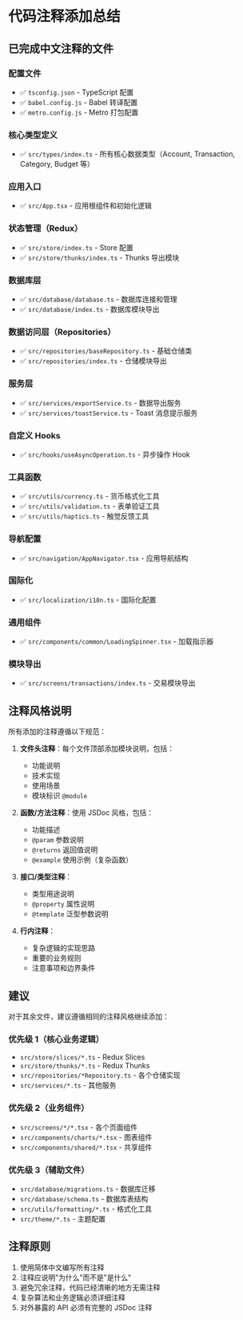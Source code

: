 # 代码注释添加总结

## 已完成中文注释的文件

### 配置文件
- ✅ `tsconfig.json` - TypeScript 配置
- ✅ `babel.config.js` - Babel 转译配置
- ✅ `metro.config.js` - Metro 打包配置

### 核心类型定义
- ✅ `src/types/index.ts` - 所有核心数据类型（Account, Transaction, Category, Budget 等）

### 应用入口
- ✅ `src/App.tsx` - 应用根组件和初始化逻辑

### 状态管理（Redux）
- ✅ `src/store/index.ts` - Store 配置
- ✅ `src/store/thunks/index.ts` - Thunks 导出模块

### 数据库层
- ✅ `src/database/database.ts` - 数据库连接和管理
- ✅ `src/database/index.ts` - 数据库模块导出

### 数据访问层（Repositories）
- ✅ `src/repositories/baseRepository.ts` - 基础仓储类
- ✅ `src/repositories/index.ts` - 仓储模块导出

### 服务层
- ✅ `src/services/exportService.ts` - 数据导出服务
- ✅ `src/services/toastService.ts` - Toast 消息提示服务

### 自定义 Hooks
- ✅ `src/hooks/useAsyncOperation.ts` - 异步操作 Hook

### 工具函数
- ✅ `src/utils/currency.ts` - 货币格式化工具
- ✅ `src/utils/validation.ts` - 表单验证工具
- ✅ `src/utils/haptics.ts` - 触觉反馈工具

### 导航配置
- ✅ `src/navigation/AppNavigator.tsx` - 应用导航结构

### 国际化
- ✅ `src/localization/i18n.ts` - 国际化配置

### 通用组件
- ✅ `src/components/common/LoadingSpinner.tsx` - 加载指示器

### 模块导出
- ✅ `src/screens/transactions/index.ts` - 交易模块导出

## 注释风格说明

所有添加的注释遵循以下规范：

1. **文件头注释**：每个文件顶部添加模块说明，包括：
   - 功能说明
   - 技术实现
   - 使用场景
   - 模块标识 `@module`

2. **函数/方法注释**：使用 JSDoc 风格，包括：
   - 功能描述
   - `@param` 参数说明
   - `@returns` 返回值说明
   - `@example` 使用示例（复杂函数）

3. **接口/类型注释**：
   - 类型用途说明
   - `@property` 属性说明
   - `@template` 泛型参数说明

4. **行内注释**：
   - 复杂逻辑的实现思路
   - 重要的业务规则
   - 注意事项和边界条件

## 建议

对于其余文件，建议遵循相同的注释风格继续添加：

### 优先级 1（核心业务逻辑）
- `src/store/slices/*.ts` - Redux Slices
- `src/store/thunks/*.ts` - Redux Thunks
- `src/repositories/*Repository.ts` - 各个仓储实现
- `src/services/*.ts` - 其他服务

### 优先级 2（业务组件）
- `src/screens/*/*.tsx` - 各个页面组件
- `src/components/charts/*.tsx` - 图表组件
- `src/components/shared/*.tsx` - 共享组件

### 优先级 3（辅助文件）
- `src/database/migrations.ts` - 数据库迁移
- `src/database/schema.ts` - 数据库表结构
- `src/utils/formatting/*.ts` - 格式化工具
- `src/theme/*.ts` - 主题配置

## 注释原则

1. 使用简体中文编写所有注释
2. 注释应说明"为什么"而不是"是什么"
3. 避免冗余注释，代码已经清晰的地方无需注释
4. 复杂算法和业务逻辑必须详细注释
5. 对外暴露的 API 必须有完整的 JSDoc 注释
